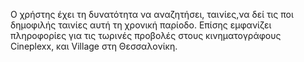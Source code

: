 Ο χρήστης έχει τη δυνατότητα να αναζητήσει, ταινίες,να δεί τις ποι δημοφιλής ταινίες αυτή τη χρονική παρίοδο.
Επίσης εμφανίζει πληροφορίες για τις τωρινές προβολές στους κινηματογράφους Cineplexx, και Village στη Θεσσαλονίκη.
